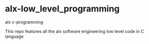 # alx-low_level_programming


alx c-programming


This repo features all the alx software engineering low level code in C language
